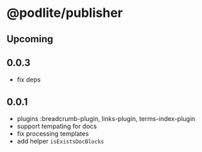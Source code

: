 # @podlite/publisher

## Upcoming

## 0.0.3

- fix deps

## 0.0.1

- plugins :breadcrumb-plugin, links-plugin, terms-index-plugin
- support tempating for docs
- fix processing templates
- add helper `isExistsDocBlocks`

